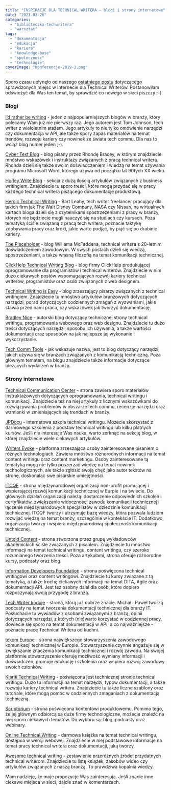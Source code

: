 ```yaml
---
title: "INSPIRACJE DLA TECHNICAL WRITERA – blogi i strony internetowe"
date: "2021-03-26"
categories: 
  - "biblioteczka-techwritera"
  - "warsztat"
tags: 
  - "dokumentacja"
  - "edukacja"
  - "kariera"
  - "knowledge-base"
  - "spolecznosc"
  - "technologie"
coverImage: "Konferencje-2019-3.png"
---
```


Sporo czasu upłynęło od naszego [ostatniego postu](http://techwriter.pl/blogi-anglojezyczne/) dotyczącego sprawdzonych miejsc w Internecie dla Technical Writerów. Postanowiłam odświeżyć dla Was ten temat, by sprawdzić co nowego w sieci piszczy ;-)

### Blogi

[I’d rather be writing](https://idratherbewriting.com/) - jeden z najpopularniejszych blogów w branży, który polecamy Wam już nie pierwszy raz. Jego autorem jest Tom Johnson, tech writer z wieloletnim stażem. Jego artykuły to nie tylko omówienie narzędzi czy dokumentacja w API, ale także spory zapas materiałów na temat trendów, rozwoju kariery czy nowinek ze świata tech commu. Dla nas to wciąż blog numer jeden ;-).

[Cyber Text Blog](https://cybertext.wordpress.com/) - blog pisany przez Rhondę Bracey, w którym znajdziecie mnóstwo wskazówek i instruktaży związanych z pracą technical writera. Rhonda dzieli się także swoim doświadczeniem i wiedzą na temat używania programu Microsoft Word, którego używa od początku lat 90tych XX wieku.

[Hurley Write Blog](https://www.hurleywrite.com/blog/) - sekcja z dużą ilością artykułów związanych z business writingiem. Znajdziecie tu sporo treści, które mogą przydać się w pracy każdego technical writera piszącego dokumentację produktową.

[Heroic Technical Writing](https://heroictechwriting.com/) - Bart Leahy, tech writer freelancer pracujący dla takich firm jak The Walt Disney Company, NASA czy Nissan, na wirtualnych kartach bloga dzieli się z czytelnikami spostrzeżeniami z pracy w branży, których nie będziecie mogli nauczyć się na studiach czy kursach. Poza tematyką ściśle związaną z pracą tech writera, poznacie taktykę zdobywania pracy oraz kroki, jakie warto podjąć, by piąć się po drabinie kariery.

[The Placeholder](http://www.williammcfadden.com/) - blog Williama McFaddena, technical writera z 20-letnim doświadczeniem zawodowym. W swych postach dzieli się wiedzą, spostrzeżeniami, a także własną filozofią na temat komunikacji technicznej.

[ClickHelp Technical Writing Blog](https://clickhelp.com/clickhelp-technical-writing-blog/) - blog firmy ClickHelp produkującej oprogramowanie dla programistów i technical writerów. Znajdziecie w nim dużo ciekawych postów wspomagających rozwój kariery technical writerów, programistów oraz osób związanych z web designem.

[Technical Writing is Easy](https://medium.com/technical-writing-is-easy) - blog zrzeszający pisarzy związanych z technical writingiem. Znajdziecie tu mnóstwo artykułów branżowych dotyczących narzędzi, porad dotyczących codziennych zmagań z wyzwaniami, jakie stawia przed nami praca, czy wskazówek jak tworzyć dokumentację.

[Bradley Nice](https://bradley-nice.medium.com/) - autorski blog dotyczący technicznej strony technical writingu, programowania webowego oraz web designu. Znajdziecie tu dużo treści dotyczących narzędzi, sposobu ich używania, a także wartości dokumentacji oraz sposobów na jak najlepsze jej wykonanie i wykorzystanie.

[Tech Comm Tools](https://techcommtools.com/) - jak wskazuje nazwa, jest to blog dotyczący narzędzi, jakich używa się w branżach związanych z komunikacją techniczną. Poza głównym tematem, na blogu znajdziecie także informacje dotyczące bieżących wydarzeń w branży.

### Strony internetowe

[Technical Communication Center](https://www.technicalcommunicationcenter.com/) - strona zawiera sporo materiałów instruktażowych dotyczących oprogramowania, technical writingu i komunikacji. Znajdziecie też na niej artykuły z licznymi wskazówkami do rozwiązywania problemów w obszarze tech commu, recenzje narzędzi oraz wzmianki w zmieniających się trendach w branży.

[JPDocu](https://jpdocu.teachable.com/) - internetowa szkoła technical writingu. Możecie skorzystać z darmowego szkolenia z podstaw technical writingu lub kilku płatnych kursów. Jeśli nie interesuje Was nauka, warto zerknąć na sekcję blog, w której znajdziecie wiele ciekawych artykułów.

[Writers Evoke](https://www.writersevoke.com/) - platforma zrzeszająca osoby zainteresowane pisaniem o różnych technologiach. Zawiera mnóstwo różnorodnych informacji na temat content writingu oraz content marketingu. Osoby zainteresowane tą tematyką mogą nie tylko poszerzać wiedzę na temat nowinek technologicznych, ale także zgłosić swoją chęć jako autor tekstów na stronę, doskonaląc swe pisarskie umiejętności.

[ITCQF](https://itcqf.org/) - strona międzynarodowej organizacji non-profit promującej i wspierającej rozwój komunikacji technicznej w Eurpie i na świecie. Do głównych działań organizacji należą: dostarczenie odpowiednich szkoleń i certyfikatów, zwiększanie widoczności zawodu komunikacji technicznej i łączenie międzynarodowych specjalistów w dziedzinie komunikacji technicznej. ITCQF tworzy i utrzymuje bazę wiedzy, która pozwala ludziom rozwijać wiedzę na temat branży, szczególnie w kontekście IT. Dodatkowo, organizacja tworzy i wspiera międzynarodową społeczność komunikacji technicznej.

[Untold Content](https://untoldcontent.com/) - strona stworzona przez grupę wykładowców akademickich ściśle związanych z pisaniem. Znajdziecie tu mnóstwo informacji na temat technical writingu, content writingu, czy szeroko rozumianego tworzenia treści. Poza artykułami, strona oferuje różnorodne kursy, podcasty oraz blog.

[Information Developers Foundation](https://www.informationdevelopers.in/) - strona poświęcona technical writingowi oraz content writingowi. Znajdziecie tu kursy związane z tą tematyką, a także trochę ciekawych informacji na temat DITA, Agile oraz dokumentacji API. Jest też osobny dział dla osób, które dopiero rozpoczynają swoją przygodę z branżą.

[Tech Writer koduje](https://techwriterkoduje.pl/) - strona, którą już dobrze znacie. Michał i Paweł tworzą podcasty na temat tworzenia dokumentacji technicznej dla branży IT. Posłuchacie tu wywiadów z osobami związanymi z branżą, opinii dotyczących narzędzi, z których (nie)warto korzystać w codziennej pracy, dowiecie się sporo na temat dokumentacji w API, a co najważniejsze - poznacie pracę Technical Writera od kuchni.

[tekom Europe](https://www.technical-communication.org/) - strona największego stowarzyszenia zawodowego komunikacji technicznej w Europie. Stowarzyszenie czynnie angażuje się w zwiększanie znaczenia komunikacji technicznej i rozwój zawodu. Na swojej platformie stowarzyszenie oferuję możliwość wymiany informacji i doświadczeń, promuje edukację i szkolenia oraz wspiera rozwój zawodowy swoich członków.

[Klariti Technical Writing](https://www.klariti.com/technical-writing/) - poświęcona jest technicznej stronie technical writingu. Dużo tu informacji na temat narzędzi, typów dokumentacji, a także rozwoju kariery technical writera. Znajdziecie tu także liczne szablony oraz tutoriale, które mogą pomóc w codziennych zmaganiach z dokumentacją techniczną.

[Scriptorium](https://www.scriptorium.com/) - strona poświęcona kontentowi produktowemu. Pomimo tego, że jej głównym odbiorcą są duże firmy technologiczne, możecie znaleźć na niej sporo ciekawych tematów. Do wyboru są: blog, podcasty oraz webinary.

[Online Technical Writing](https://www.prismnet.com/~hcexres/textbook/) - darmowa książka na temat technical writingu, dostępna w wersji webowej. Znajdziecie w niej podstawowe informacje na temat pracy technical writera oraz dokumentacji, jaką tworzy.

[Awesome technical writing](https://github.com/BolajiAyodeji/awesome-technical-writing/blob/master/README.md) - zestawienie przeróżnych źródeł przydatnych technical writerom. Znajdziecie tu listę książek, zasobów wideo czy artykułów związanych z naszą branżą. To prawdziwa kopalnia wiedzy.

Mam nadzieję, że moje propozycje Was zainteresują. Jeśli znacie inne ciekawe miejsca w sieci, dajcie znać w komentarzach.
